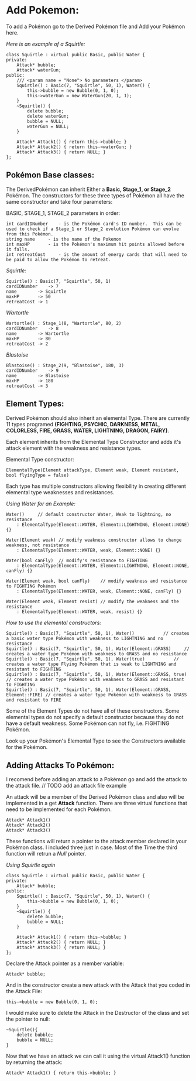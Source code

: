 # Add Pokemon:

To add a Pokémon go to the Derived Pokémon file and Add your Pokémon here.

*Here is an example of a Squirtle:*

	class Squirtle : virtual public Basic, public Water {
	private:
		Attack* bubble;
		Attack* waterGun;
	public:
		/// <param name = "None"> No parameters </param>
		Squirtle() : Basic(7, "Squirtle", 50, 1), Water() {
			this->bubble = new Bubble(0, 1, 0);
			this->waterGun = new WaterGun(20, 1, 1);
		}
		~Squirtle() {
			delete bubble;
			delete waterGun;
			bubble = NULL;
			waterGun = NULL;
		}

		Attack* Attack1() { return this->bubble; }
		Attack* Attack2() { return this->waterGun; }
		Attack* Attack3() { return NULL; }
	};




## Pokémon Base classes: 

The DerivedPokémon can inherit Either a **Basic, Stage_1, or Stage_2** Pokémon.  The constructors for these three types of Pokémon all have the same constructor and take four parameters:

BASIC, STAGE_1, STAGE_2 parameters in order:

	int cardIDNumber	- is the Pokémon card's ID number.  This can be used to check if a Stage_1 or Stage_2 evolution Pokémon can evolve from this Pokémon.
	string name		- is the name of the Pokemon
	int maxHP		- is the Pokémon's maximum hit points allowed before it falls.
	int retreatCost		- is the amount of energy cards that will need to be paid to allow the Pokémon to retreat.

*Squirtle:*

	Squirtle() : Basic(7, "Squirtle", 50, 1)
	cardIDNumber 	-> 7
	name		-> Squirtle
	maxHP		-> 50
	retreatCost	-> 1
	
*Wartortle*

	Wartortle() : Stage_1(8, "Wartortle", 80, 2)
	cardIDNumber 	-> 8
	name		-> Wartortle
	maxHP		-> 80
	retreatCost	-> 2
	
*Blastoise*

	Blastoise() : Stage_2(9, "Blastoise", 180, 3)
	cardIDNumber 	-> 9
	name		-> Blastoise
	maxHP		-> 180
	retreatCost	-> 3
	
	

## Element Types:

Derived Pokémon should also inherit an elemental Type.  There are currently 11 types programed **(FIGHTING, PSYCHIC, DARKNESS, METAL, COLORLESS, FIRE, GRASS, WATER, LIGHTNING, DRAGON, FAIRY)**.

Each element inherits from the Elemental Type Constructor and adds it's attack element with the weakness and resistance types.

Elemental Type constructor:

	ElementalType(Element attackType, Element weak, Element resistant, bool flyingType = false)


Each type has multiple constructors allowing flexibility in creating different elemental type weaknesses and resistances.   

*Using Water for an Example:*

	Water()		// default constructor Water, Weak to lightning, no resistance
		: ElementalType(Element::WATER, Element::LIGHTNING, Element::NONE) {}

	Water(Element weak)	// modify weakness constructor allows to change weakness, not resistance
		: ElementalType(Element::WATER, weak, Element::NONE) {}

	Water(bool canFly)	// modify's resistance to FIGHTING
		: ElementalType(Element::WATER, Element::LIGHTNING, Element::NONE, canFly) {}

	Water(Element weak, bool canFly)	// modify weakness and resistance to FIGHTING Pokémon
		: ElementalType(Element::WATER, weak, Element::NONE, canFly) {}

	Water(Element weak, Element resist)	// modify the weakness and the resistance
		: ElementalType(Element::WATER, weak, resist) {}

*How to use the elemental constructors:*


	Squirtle() : Basic(7, "Squirtle", 50, 1), Water() 			// creates a basic water type Pokémon with weakness to LIGHTNING and no resistance
	Squirtle() : Basic(7, "Squirtle", 50, 1), Water(Element::GRASS) 	// creates a water type Pokémon with weakness to GRASS and no resistance
	Squirtle() : Basic(7, "Squirtle", 50, 1), Water(true) 			// creates a water type Flying Pokémon that is weak to LIGHTNING and resistant to FIGHTING
	Squirtle() : Basic(7, "Squirtle", 50, 1), Water(Element::GRASS, true) 	// creates a water type Pokémon with weakness to GRASS and resistant to FIGHTING
	Squirtle() : Basic(7, "Squirtle", 50, 1), Water(Element::GRASS, Element::FIRE) // creates a water type Pokémon with weakness to GRASS and resistant to FIRE


Some of the Element Types do not have all of these constructors.  Some elemental types do not specify a default constructor because they do not have a default weakness.  Some Pokémon can not fly, i.e. FIGHTING Pokémon.

Look up your Pokémon's Elemental Type to see the Constructors available for the Pokémon.




## Adding Attacks To Pokémon:
I recomend before adding an attack to a Pokémon go and add the attack to the attack file.  // TODO add an attack file example

An attack will be a member of the Derived Pokémon class and also will be implemented in a get **Attack** function.  There are three virtual functions that need to be implemented for each Pokémon.

	Attack* Attack1()
	Attack* Attack2()
	Attack* Attack3()

These functions will return a pointer to the attack member declared in your Pokémon class.  I included three just in case.  Most of the Time the third function will retrun a *Null* pointer.

*Using Squirtle again*

	class Squirtle : virtual public Basic, public Water {
	private:
		Attack* bubble;
	public:
		Squirtle() : Basic(7, "Squirtle", 50, 1), Water() {
			this->bubble = new Bubble(0, 1, 0);
		}
		~Squirtle() {
			delete bubble;
			bubble = NULL;
		}

		Attack* Attack1() { return this->bubble; }
		Attack* Attack2() { return NULL; }
		Attack* Attack3() { return NULL; }
	};
	
Declare the Attack pointer as a member variable:

	Attack* bubble;

And in the constructor create a new attack with the Attack that you coded in the Attack File:
	
	this->bubble = new Bubble(0, 1, 0);
	
I would make sure to delete the Attack in the Destructor of the class and set the pointer to null: 

	~Squirtle(){
		delete bubble;
		bubble = NULL;
	}
	
Now that we have an attack we can call it using the virtual Attack1() function by returning the attack:

	Attack* Attack1() { return this->bubble; }
